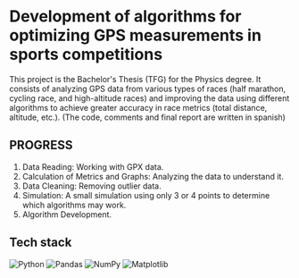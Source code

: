 
# Development of algorithms for optimizing GPS measurements in sports competitions 

This project is the Bachelor's Thesis (TFG) for the Physics degree. It consists of analyzing GPS data from various 
types of races (half marathon, cycling race, and high-altitude races) and improving the data using different algorithms 
to achieve greater accuracy in race metrics (total distance, altitude, etc.). (The code, comments and final report are
written in spanish)

## PROGRESS
1. Data Reading: Working with GPX data.
2. Calculation of Metrics and Graphs: Analyzing the data to understand it.
3. Data Cleaning: Removing outlier data.
4. Simulation: A small simulation using only 3 or 4 points to determine which algorithms may work.
5. Algorithm Development.

## Tech stack
![Python](https://img.shields.io/badge/python-3670A0?style=for-the-badge&logo=python&logoColor=ffdd54) ![Pandas](https://img.shields.io/badge/pandas-%23150458.svg?style=for-the-badge&logo=pandas&logoColor=white) ![NumPy](https://img.shields.io/badge/numpy-%23013243.svg?style=for-the-badge&logo=numpy&logoColor=white) ![Matplotlib](https://img.shields.io/badge/Matplotlib-%23ffffff.svg?style=for-the-badge&logo=Matplotlib&logoColor=black)
